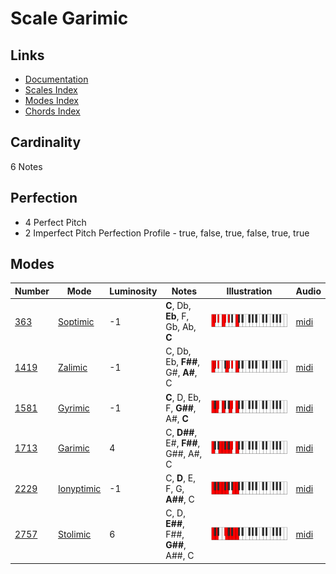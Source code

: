 # Scale Garimic

## Links

- [Documentation](README.md)
- [Scales Index](Scales.md)
- [Modes Index](Modes.md)
- [Chords Index](Chords.md)

## Cardinality

6 Notes

## Perfection

- 4 Perfect Pitch
- 2 Imperfect Pitch
Perfection Profile - true, false, true, false, true, true

## Modes

| Number | Mode | Luminosity | Notes | Illustration | Audio |
|--------|------|------------|-------|--------------|-------|
| [363](https://ianring.com/musictheory/scales/363) | [Soptimic](ModeSoptimic.md) | -1 | **C**, Db, **Eb**, F, Gb, Ab, **C** | ![CNaturalSoptimic](ModeCNaturalSoptimic.png) | [midi](https://github.com/edipermadi/music/blob/main/docs/ModeCNaturalSoptimic.mid?raw=true) | 
| [1419](https://ianring.com/musictheory/scales/1419) | [Zalimic](ModeZalimic.md) | -1 | C, Db, Eb, **F##**, G#, **A#**, C | ![CNaturalZalimic](ModeCNaturalZalimic.png) | [midi](https://github.com/edipermadi/music/blob/main/docs/ModeCNaturalZalimic.mid?raw=true) | 
| [1581](https://ianring.com/musictheory/scales/1581) | [Gyrimic](ModeGyrimic.md) | -1 | **C**, D, Eb, F, **G##**, A#, **C** | ![CNaturalGyrimic](ModeCNaturalGyrimic.png) | [midi](https://github.com/edipermadi/music/blob/main/docs/ModeCNaturalGyrimic.mid?raw=true) | 
| [1713](https://ianring.com/musictheory/scales/1713) | [Garimic](ModeGarimic.md) | 4 | C, **D##**, E#, **F##**, G##, A#, C | ![CNaturalGarimic](ModeCNaturalGarimic.png) | [midi](https://github.com/edipermadi/music/blob/main/docs/ModeCNaturalGarimic.mid?raw=true) | 
| [2229](https://ianring.com/musictheory/scales/2229) | [Ionyptimic](ModeIonyptimic.md) | -1 | C, **D**, E, F, G, **A##**, C | ![CNaturalIonyptimic](ModeCNaturalIonyptimic.png) | [midi](https://github.com/edipermadi/music/blob/main/docs/ModeCNaturalIonyptimic.mid?raw=true) | 
| [2757](https://ianring.com/musictheory/scales/2757) | [Stolimic](ModeStolimic.md) | 6 | C, D, **E##**, F##, **G##**, A##, C | ![CNaturalStolimic](ModeCNaturalStolimic.png) | [midi](https://github.com/edipermadi/music/blob/main/docs/ModeCNaturalStolimic.mid?raw=true) | 
